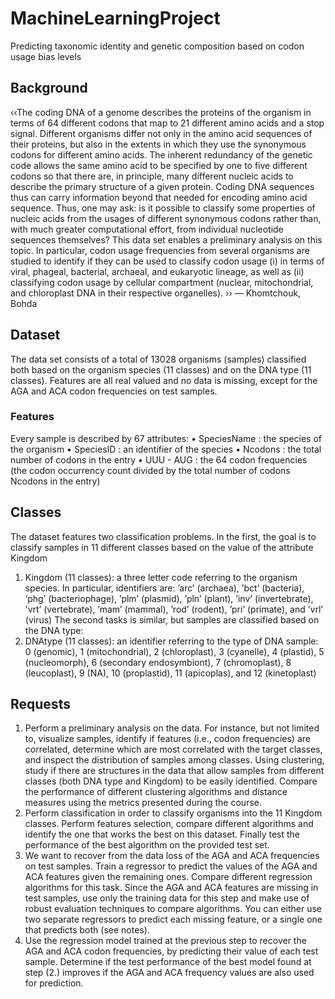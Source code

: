 # MachineLearningProject
Predicting taxonomic identity and genetic composition based on codon usage bias levels

## Background 

‹‹The coding DNA of a genome describes the proteins of the organism in terms of 64 different codons
that map to 21 different amino acids and a stop signal. Different organisms differ not only in the amino
acid sequences of their proteins, but also in the extents in which they use the synonymous codons for
different amino acids. The inherent redundancy of the genetic code allows the same amino acid to be
specified by one to five different codons so that there are, in principle, many different nucleic acids to
describe the primary structure of a given protein. Coding DNA sequences thus can carry information
beyond that needed for encoding amino acid sequence. Thus, one may ask: is it possible to classify
some properties of nucleic acids from the usages of different synonymous codons rather than, with
much greater computational effort, from individual nucleotide sequences themselves?
This data set enables a preliminary analysis on this topic. In particular, codon usage frequencies
from several organisms are studied to identify if they can be used to classify codon usage (i) in terms
of viral, phageal, bacterial, archaeal, and eukaryotic lineage, as well as (ii) classifying codon usage by
cellular compartment (nuclear, mitochondrial, and chloroplast DNA in their respective organelles). ››
— Khomtchouk, Bohda

## Dataset

The data set consists of a total of 13028 organisms (samples) classified both based on the organism species
(11 classes) and on the DNA type (11 classes). Features are all real valued and no data is missing, except
for the AGA and ACA codon frequencies on test samples.

### Features

Every sample is described by 67 attributes:
• SpeciesName : the species of the organism
• SpeciesID : an identifier of the species
• Ncodons : the total number of codons in the entry
• UUU - AUG : the 64 codon frequencies (the codon occurrency count divided by the total number of
codons Ncodons in the entry)

## Classes

The dataset features two classification problems. In the first, the goal is to classify samples in 11 different
classes based on the value of the attribute Kingdom
1. Kingdom (11 classes): a three letter code referring to the organism species. In particular, identifiers are: ’arc’ (archaea), ’bct’ (bacteria), ’phg’ (bacteriophage), ’plm’ (plasmid), ’pln’ (plant), ’inv’
(invertebrate), ’vrt’ (vertebrate), ’mam’ (mammal), ’rod’ (rodent), ’pri’ (primate), and ’vrl’ (virus)
The second tasks is similar, but samples are classified based on the DNA type:
2. DNAtype (11 classes): an identifier referring to the type of DNA sample: 0 (genomic), 1 (mitochondrial), 2 (chloroplast), 3 (cyanelle), 4 (plastid), 5 (nucleomorph), 6 (secondary endosymbiont), 7 (chromoplast), 8 (leucoplast), 9 (NA), 10 (proplastid), 11 (apicoplas), and 12 (kinetoplast)

## Requests
1. Perform a preliminary analysis on the data. For instance, but not limited to, visualize samples,
identify if features (i.e., codon frequencies) are correlated, determine which are most correlated
with the target classes, and inspect the distribution of samples among classes. Using clustering,
study if there are structures in the data that allow samples from different classes (both DNA type
and Kingdom) to be easily identified. Compare the performance of different clustering algorithms
and distance measures using the metrics presented during the course.
2. Perform classification in order to classify organisms into the 11 Kingdom classes. Perform features
selection, compare different algorithms and identify the one that works the best on this dataset.
Finally test the performance of the best algorithm on the provided test set.
3. We want to recover from the data loss of the AGA and ACA frequencies on test samples. Train a
regressor to predict the values of the AGA and ACA features given the remaining ones. Compare
different regression algorithms for this task. Since the AGA and ACA features are missing in test
samples, use only the training data for this step and make use of robust evaluation techniques to
compare algorithms. You can either use two separate regressors to predict each missing feature, or
a single one that predicts both (see notes).
4. Use the regression model trained at the previous step to recover the AGA and ACA codon frequencies, by predicting their value of each test sample. Determine if the test performance of the best
model found at step (2.) improves if the AGA and ACA frequency values are also used for prediction.

